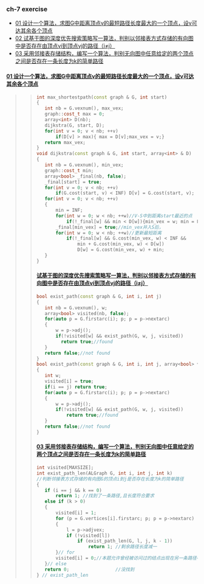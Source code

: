 ###  ch-7 exercise<a id="7"></a>
<!--ts-->
* <a href="#01">01 设计一个算法，求图G中距离顶点v的最短路径长度最大的一个顶点，设v可达其余各个顶点</a><br>
* <a href="#02">02 试基于图的深度优先搜索策略写一算法，判别以邻接表方式存储的有向图中是否存在由顶点vi到顶点vj的路径（i≠j）</a><br>
* <a href="#03">03 采用邻接表存储结构，编写一个算法，判别无向图中任意给定的两个顶点之间是否存在一条长度为k的简单路径</a><br>
<!--te-->
#### <a href="#7">01 设计一个算法，求图G中距离顶点v的最短路径长度最大的一个顶点，设v可达其余各个顶点</a><a id="01"> </a>
>>```c++
>>int max_shortestpath(const graph & G, int start)
>>{
>>    int nb = G.vexnum(), max_vex;
>>    graph::cost_t max = 0;
>>    array<int> D(nb);
>>    dijkstra(G, start, D);
>>    for(int v = 0; v < nb; ++v)
>>        if(D[v] > max){ max = D[v];max_vex = v;}
>>    return max_vex;
>>}
>>void dijkstra(const graph & G, int start, array<int> & D)
>>{
>>    int nb = G.vexnum(), min_vex;
>>    graph::cost_t min;
>>    array<bool> _final(nb, false);
>>    _final[start] = true;
>>    for(int v = 0; v < nb; ++v)
>>        if(G.cost(start, v) < INF) D[v] = G.cost(start, v);
>>    for(int v = 0; v < nb; ++v)
>>    {
>>        min = INF;
>>        for(int w = 0; w < nb; ++w)//V-S中到距离start最近的点
>>            if(!_final[w] && min < D[w]){min_vex = w; min = D[w];}
>>        _final[min_vex] = true;//min_vex并入S后，
>>        for(int w = 0; w < nb; ++w)//更新最短距离
>>            if(!_final[w] && G.cost(min_vex, w) < INF &&
>>                min + G.cost(min_vex, w) < D[w])
>>                D[w] = G.cost(min_vex, w) + min;
>>    }
>>}
>>```
>>#### <a href="#7">试基于图的深度优先搜索策略写一算法，判别以邻接表方式存储的有向图中是否存在由顶点vi到顶点vj的路径（i≠j）</a> <a id="02"> </a>
>>```c++
>>bool exist_path(const graph & G, int i, int j)
>>{
>>    int nb = G.vexnum(), w;
>>    array<bool> visited(nb, false);
>>    for(auto p = G.firstarc(i); p; p = p->nextarc)
>>    {
>>        w = p->adj();
>>        if(!visited[w] && exist_path(G, w, j, visited)) 
>>          return true;//found 
>>    }
>>    return false;//not found
>>}
>>bool exist_path(const graph & G, int i, int j, array<bool> visited)
>>{
>>    int w;
>>    visited[i] = true;
>>    if(i == j) return true;
>>    for(auto p = G.firstarc(i); p; p = p->nextarc)
>>    {
>>        w = p->adj();
>>        if(!visited[w] && exist_path(G, w, j, visited)) 
>>            return true;//found
>>    }
>>    return false;//not found
>>}
>>```
>>#### <a href="#7">03 采用邻接表存储结构，编写一个算法，判别无向图中任意给定的两个顶点之间是否存在一条长度为k的简单路径</a><a id="03"> </a>
>>```c++
>>int visited[MAXSIZE];
>>int exist_path_len(ALGraph G, int i, int j, int k)
>>//判断邻接表方式存储的有向图G的顶点i到j是否存在长度为k的简单路径
>>{
>>    if (i == j && k == 0)
>>        return 1; //找到了一条路径,且长度符合要求
>>    else if (k > 0)
>>    {
>>        visited[i] = 1;
>>        for (p = G.vertices[i].firstarc; p; p = p->nextarc)
>>        {
>>            l = p->adjvex;
>>            if (!visited[l])
>>                if (exist_path_len(G, l, j, k - 1))
>>                    return 1; //剩余路径长度减一
>>        }// for
>>        visited[i] = 0;//本题允许曾经被访问过的结点出现在另一条路径中
>>    }// else
>>    return 0;                 //没找到
>>} // exist_path_len
>>```